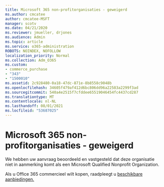 ```yaml
---
title: Microsoft 365 non-profitorganisaties - geweigerd
ms.author: cmcatee
author: cmcatee-MSFT
manager: scotv
ms.date: 04/21/2020
ms.reviewer: jmueller, drjones
ms.audience: Admin
ms.topic: article
ms.service: o365-administration
ROBOTS: NOINDEX, NOFOLLOW
localization_priority: Normal
ms.collection: Adm_O365
ms.custom:
- commerce_purchase
- "343"
- "1500010"
ms.assetid: 2c928480-0a18-47dc-871e-8b8558c9048b
ms.openlocfilehash: 34605f479af412d6bc806dd96a22583a2299f3ad
ms.sourcegitcommit: 540a4e2515f7cfddee65519046454fc4437cd287
ms.translationtype: MT
ms.contentlocale: nl-NL
ms.lasthandoff: 08/01/2021
ms.locfileid: "53687025"
---
```

# <a name="microsoft-365-for-nonprofits---declined"></a>Microsoft 365 non-profitorganisaties - geweigerd

We hebben uw aanvraag beoordeeld en vastgesteld dat deze organisatie niet in aanmerking komt als een Microsoft Qualified Nonprofit Organization.
  
Als u Office 365 commercieel wilt kopen, raadpleegt u [beschikbare aanbiedingen.](https://portal.office.com/AdminPortal/Home)
